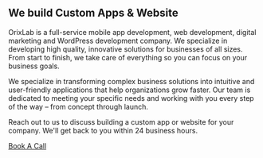 ## We build Custom Apps & Website

OrixLab is a full-service mobile app development, web development, digital marketing and WordPress development company. We specialize in developing high quality, innovative solutions for businesses of all sizes. From start to finish, we take care of everything so you can focus on your business goals.

We specialize in transforming complex business solutions into intuitive and user-friendly applications that help organizations grow faster. Our team is dedicated to meeting your specific needs and working with you every step of the way – from concept through launch.

Reach out to us to discuss building a custom app or website for your company. We'll get back to you within 24 business hours.

<a href="https://orixlab.net/">Book A Call</a>
